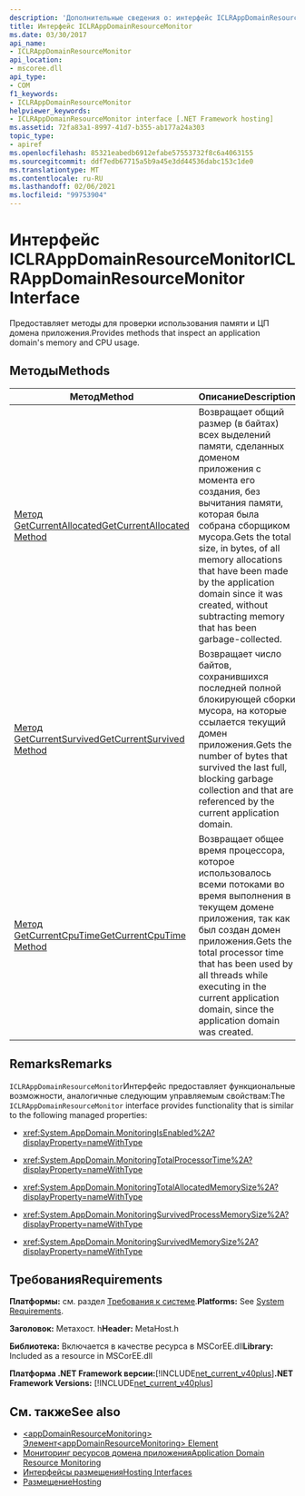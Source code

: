 ```yaml
---
description: 'Дополнительные сведения о: интерфейс ICLRAppDomainResourceMonitor'
title: Интерфейс ICLRAppDomainResourceMonitor
ms.date: 03/30/2017
api_name:
- ICLRAppDomainResourceMonitor
api_location:
- mscoree.dll
api_type:
- COM
f1_keywords:
- ICLRAppDomainResourceMonitor
helpviewer_keywords:
- ICLRAppDomainResourceMonitor interface [.NET Framework hosting]
ms.assetid: 72fa83a1-8997-41d7-b355-ab177a24a303
topic_type:
- apiref
ms.openlocfilehash: 85321eabedb6912efabe57553732f8c6a4063155
ms.sourcegitcommit: ddf7edb67715a5b9a45e3dd44536dabc153c1de0
ms.translationtype: MT
ms.contentlocale: ru-RU
ms.lasthandoff: 02/06/2021
ms.locfileid: "99753904"
---
```

# <a name="iclrappdomainresourcemonitor-interface"></a><span data-ttu-id="d09ae-103">Интерфейс ICLRAppDomainResourceMonitor</span><span class="sxs-lookup"><span data-stu-id="d09ae-103">ICLRAppDomainResourceMonitor Interface</span></span>

<span data-ttu-id="d09ae-104">Предоставляет методы для проверки использования памяти и ЦП домена приложения.</span><span class="sxs-lookup"><span data-stu-id="d09ae-104">Provides methods that inspect an application domain's memory and CPU usage.</span></span>  
  
## <a name="methods"></a><span data-ttu-id="d09ae-105">Методы</span><span class="sxs-lookup"><span data-stu-id="d09ae-105">Methods</span></span>  
  
|<span data-ttu-id="d09ae-106">Метод</span><span class="sxs-lookup"><span data-stu-id="d09ae-106">Method</span></span>|<span data-ttu-id="d09ae-107">Описание</span><span class="sxs-lookup"><span data-stu-id="d09ae-107">Description</span></span>|  
|------------|-----------------|  
|[<span data-ttu-id="d09ae-108">Метод GetCurrentAllocated</span><span class="sxs-lookup"><span data-stu-id="d09ae-108">GetCurrentAllocated Method</span></span>](iclrappdomainresourcemonitor-getcurrentallocated-method.md)|<span data-ttu-id="d09ae-109">Возвращает общий размер (в байтах) всех выделений памяти, сделанных доменом приложения с момента его создания, без вычитания памяти, которая была собрана сборщиком мусора.</span><span class="sxs-lookup"><span data-stu-id="d09ae-109">Gets the total size, in bytes, of all memory allocations that have been made by the application domain since it was created, without subtracting memory that has been garbage-collected.</span></span>|  
|[<span data-ttu-id="d09ae-110">Метод GetCurrentSurvived</span><span class="sxs-lookup"><span data-stu-id="d09ae-110">GetCurrentSurvived Method</span></span>](iclrappdomainresourcemonitor-getcurrentsurvived-method.md)|<span data-ttu-id="d09ae-111">Возвращает число байтов, сохранившихся последней полной блокирующей сборки мусора, на которые ссылается текущий домен приложения.</span><span class="sxs-lookup"><span data-stu-id="d09ae-111">Gets the number of bytes that survived the last full, blocking garbage collection and that are referenced by the current application domain.</span></span>|  
|[<span data-ttu-id="d09ae-112">Метод GetCurrentCpuTime</span><span class="sxs-lookup"><span data-stu-id="d09ae-112">GetCurrentCpuTime Method</span></span>](iclrappdomainresourcemonitor-getcurrentcputime-method.md)|<span data-ttu-id="d09ae-113">Возвращает общее время процессора, которое использовалось всеми потоками во время выполнения в текущем домене приложения, так как был создан домен приложения.</span><span class="sxs-lookup"><span data-stu-id="d09ae-113">Gets the total processor time that has been used by all threads while executing in the current application domain, since the application domain was created.</span></span>|  
  
## <a name="remarks"></a><span data-ttu-id="d09ae-114">Remarks</span><span class="sxs-lookup"><span data-stu-id="d09ae-114">Remarks</span></span>  

 <span data-ttu-id="d09ae-115">`ICLRAppDomainResourceMonitor`Интерфейс предоставляет функциональные возможности, аналогичные следующим управляемым свойствам:</span><span class="sxs-lookup"><span data-stu-id="d09ae-115">The `ICLRAppDomainResourceMonitor` interface provides functionality that is similar to the following managed properties:</span></span>  
  
- <xref:System.AppDomain.MonitoringIsEnabled%2A?displayProperty=nameWithType>  
  
- <xref:System.AppDomain.MonitoringTotalProcessorTime%2A?displayProperty=nameWithType>  
  
- <xref:System.AppDomain.MonitoringTotalAllocatedMemorySize%2A?displayProperty=nameWithType>  
  
- <xref:System.AppDomain.MonitoringSurvivedProcessMemorySize%2A?displayProperty=nameWithType>  
  
- <xref:System.AppDomain.MonitoringSurvivedMemorySize%2A?displayProperty=nameWithType>  
  
## <a name="requirements"></a><span data-ttu-id="d09ae-116">Требования</span><span class="sxs-lookup"><span data-stu-id="d09ae-116">Requirements</span></span>  

 <span data-ttu-id="d09ae-117">**Платформы:** см. раздел [Требования к системе](../../get-started/system-requirements.md).</span><span class="sxs-lookup"><span data-stu-id="d09ae-117">**Platforms:** See [System Requirements](../../get-started/system-requirements.md).</span></span>  
  
 <span data-ttu-id="d09ae-118">**Заголовок:** Метахост. h</span><span class="sxs-lookup"><span data-stu-id="d09ae-118">**Header:** MetaHost.h</span></span>  
  
 <span data-ttu-id="d09ae-119">**Библиотека:** Включается в качестве ресурса в MSCorEE.dll</span><span class="sxs-lookup"><span data-stu-id="d09ae-119">**Library:** Included as a resource in MSCorEE.dll</span></span>  
  
 <span data-ttu-id="d09ae-120">**Платформа .NET Framework версии:**[!INCLUDE[net_current_v40plus](../../../../includes/net-current-v40plus-md.md)]</span><span class="sxs-lookup"><span data-stu-id="d09ae-120">**.NET Framework Versions:** [!INCLUDE[net_current_v40plus](../../../../includes/net-current-v40plus-md.md)]</span></span>  
  
## <a name="see-also"></a><span data-ttu-id="d09ae-121">См. также</span><span class="sxs-lookup"><span data-stu-id="d09ae-121">See also</span></span>

- [<span data-ttu-id="d09ae-122">\<appDomainResourceMonitoring> Элемент</span><span class="sxs-lookup"><span data-stu-id="d09ae-122">\<appDomainResourceMonitoring> Element</span></span>](../../configure-apps/file-schema/runtime/appdomainresourcemonitoring-element.md)
- [<span data-ttu-id="d09ae-123">Мониторинг ресурсов домена приложения</span><span class="sxs-lookup"><span data-stu-id="d09ae-123">Application Domain Resource Monitoring</span></span>](../../../standard/garbage-collection/app-domain-resource-monitoring.md)
- [<span data-ttu-id="d09ae-124">Интерфейсы размещения</span><span class="sxs-lookup"><span data-stu-id="d09ae-124">Hosting Interfaces</span></span>](hosting-interfaces.md)
- [<span data-ttu-id="d09ae-125">Размещение</span><span class="sxs-lookup"><span data-stu-id="d09ae-125">Hosting</span></span>](index.md)
